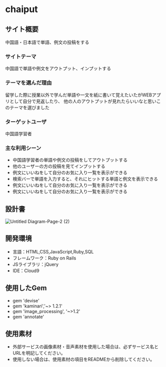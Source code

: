 # chaiput

## サイト概要
中国語・日本語で単語、例文の投稿をする
### サイトテーマ
中国語で単語や例文をアウトプット、インプットする

### テーマを選んだ理由
留学した際に授業以外で学んだ単語や一文を紙に書いて覚えたいたがWEBアプリとして自分で見返したり、
他の人のアウトプットが見れたらいいなと思いこのテーマを選びました

### ターゲットユーザ
中国語学習者

### 主な利用シーン
- 中国語学習者の単語や例文の投稿をしてアウトプットする
- 他のユーザーの方の投稿を見てインプットする
- 例文にいいねをして自分のお気に入り一覧を表示ができる
- 検索バーで単語を入力すると、それにヒットする単語と例文を表示できる
- 例文にいいねをして自分のお気に入り一覧を表示ができる
- 例文にいいねをして自分のお気に入り一覧を表示ができる

## 設計書
![Untitled Diagram-Page-2 (2)](https://user-images.githubusercontent.com/66726846/184920448-fe5ad8a1-c8e5-4c82-b4de-c46c50f3e103.jpg)


## 開発環境
- 言語：HTML,CSS,JavaScript,Ruby,SQL
- フレームワーク：Ruby on Rails
- JSライブラリ：jQuery
- IDE：Cloud9

## 使用したGem
- gem 'devise'
- gem 'kaminari','~> 1.2.1'
- gem 'image_processing', '~>1.2'
- gem 'annotate'


## 使用素材
- 外部サービスの画像素材・音声素材を使用した場合は、必ずサービス名とURLを明記してください。
- 使用しない場合は、使用素材の項目をREADMEから削除してください。
